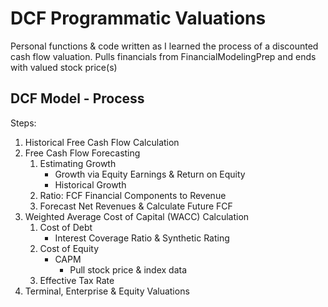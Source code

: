 # DCF Programmatic Valuations
Personal functions &amp; code written as I learned the process of a discounted cash flow valuation. Pulls financials from FinancialModelingPrep and ends with valued stock price(s) 

## DCF Model - Process
Steps: 
1. Historical Free Cash Flow Calculation
1. Free Cash Flow Forecasting
    1. Estimating Growth
        - Growth via Equity Earnings & Return on Equity
        - Historical Growth
    1. Ratio: FCF Financial Components to Revenue
    1. Forecast Net Revenues & Calculate Future FCF
1. Weighted Average Cost of Capital (WACC) Calculation
    1. Cost of Debt
        - Interest Coverage Ratio & Synthetic Rating
    2. Cost of Equity
        - CAPM 
            - Pull stock price & index data
    3. Effective Tax Rate
1. Terminal, Enterprise & Equity Valuations
